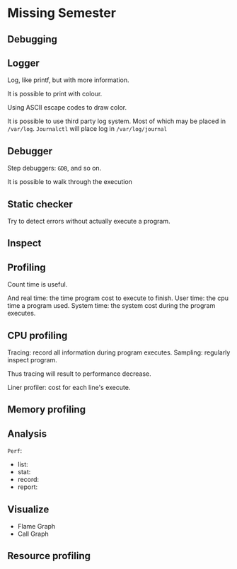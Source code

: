 # Missing Semester

## Debugging

## Logger

Log, like printf, but with more information.

It is possible to print with colour.

Using ASCII escape codes to draw color.

It is possible to use third party log system.
Most of which may be placed in `/var/log`.
`Journalctl` will place log in `/var/log/journal`

## Debugger

Step debuggers: `GDB`, and so on.

It is possible to walk through the execution

## Static checker

Try to detect errors without actually execute a program.

## Inspect

## Profiling

Count time is useful.

And real time: the time program cost to execute to finish.
User time: the cpu time a program used.
System time: the system cost during the program executes.

## CPU profiling

Tracing: record all information during program executes.
Sampling: regularly inspect program.

Thus tracing will result to performance decrease.

Liner profiler: cost for each line's execute.

## Memory profiling

## Analysis

`Perf`:

- list:
- stat:
- record:
- report:

## Visualize

- Flame Graph
- Call Graph

## Resource profiling
